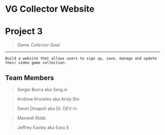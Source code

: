 # VG Collector  Website

# **Project 3**

> *Game Collector Goal*

---

`Build a website that allows users to sign up, save, manage and update their video game collection.`
 ## Team Members
 
 > Sergio Burca aka Serg.io
 
 > Andrew Knowles aka Andy Boi
 
 > Devin Dinapoli aka Dr. DEV-in
 
 > Maxwell Robb
 
 > Jeffrey Easley aka Easy E 
